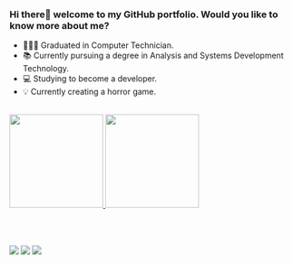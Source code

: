 ### Hi there👋 welcome to my GitHub portfolio. Would you like to know more about me?

- 👨🏼‍🎓 Graduated in Computer Technician.
- 📚 Currently pursuing a degree in Analysis and Systems Development Technology.
- 💻 Studying to become a developer.
- 💡 Currently creating a horror game.

</br>

<div style="display: inline_block">
  <a href="https://github.com/olsalan">
  <img height="165em" src="https://github-readme-stats.vercel.app/api?username=olsalan&show_icons=true&theme=dracula&include_all_commits=true&count_private=true"/>

  <img height="165em" src="https://github-readme-stats.vercel.app/api/top-langs/?username=olsalan&layout=compact&langs_count=7&theme=dracula"/>

</div>
  
  </br>
  </br>
 
  ##
 
<div> 
 
  <a href = "mailto:sousaoliveiraalan@gmail.com"><img src="https://img.shields.io/badge/-Gmail-%23333?style=for-the-badge&logo=gmail&logoColor=white" target="_blank"></a>
  <a href="https://www.linkedin.com/in/alan-sousa-oliveira-4a09a6205" target="_blank"><img src="https://img.shields.io/badge/-LinkedIn-%230077B5?style=for-the-badge&logo=linkedin&logoColor=white" target="_blank"></a>
  <a href="https://instagram.com/ols.alan" target="_blank"><img loading="lazy" src="https://img.shields.io/badge/-Instagram-%23E4405F?style=for-the-badge&logo=instagram&logoColor=white" target="_blank"></a>
  
 </div>
